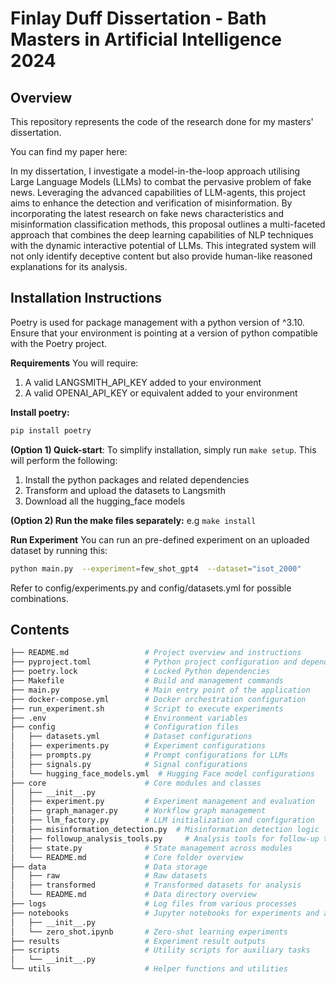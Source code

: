 # Finlay Duff Dissertation - Bath Masters in Artificial Intelligence 2024

## Overview
This repository represents the code of the research done for my masters' dissertation.

You can find my paper here: 

In my dissertation, I investigate a model-in-the-loop approach utilising Large Language Models (LLMs) to combat the pervasive problem of fake news. Leveraging the advanced capabilities of LLM-agents, this project aims to enhance the detection and verification of misinformation. By incorporating the latest research on fake news characteristics and misinformation classification methods, this proposal outlines a multi-faceted approach that combines the deep learning capabilities of NLP techniques with the dynamic interactive potential of LLMs. This integrated system will not only identify deceptive content but also provide human-like reasoned explanations for its analysis. 

## Installation Instructions
Poetry is used for package management with a python version of ^3.10. Ensure that your environment is pointing at a version of python compatible with the Poetry project. 

__Requirements__
You will require:
1. A valid LANGSMITH_API_KEY added to your environment
2. A valid OPENAI_API_KEY or equivalent added to your environment

__Install poetry:__
```bash
pip install poetry
```

__(Option 1) Quick-start__:
To simplify installation, simply run ```make setup```.
This will perform the following:
1. Install the python packages and related dependencies
2. Transform and upload the datasets to Langsmith
3. Download all the hugging_face models

__(Option 2) Run the make files separately:__
e.g ```make install```


__Run Experiment__
You can run an pre-defined experiment on an uploaded dataset by running this: 
```bash
python main.py  --experiment=few_shot_gpt4  --dataset="isot_2000"
```
Refer to config/experiments.py and config/datasets.yml for possible combinations.

## Contents
```bash
├── README.md                 # Project overview and instructions
├── pyproject.toml            # Python project configuration and dependencies
├── poetry.lock               # Locked Python dependencies
├── Makefile                  # Build and management commands
├── main.py                   # Main entry point of the application
├── docker-compose.yml        # Docker orchestration configuration
├── run_experiment.sh         # Script to execute experiments
├── .env                      # Environment variables
├── config                    # Configuration files
│   ├── datasets.yml          # Dataset configurations
│   ├── experiments.py        # Experiment configurations
│   ├── prompts.py            # Prompt configurations for LLMs
│   ├── signals.py            # Signal configurations
│   └── hugging_face_models.yml  # Hugging Face model configurations
├── core                      # Core modules and classes
│   ├── __init__.py
│   ├── experiment.py         # Experiment management and evaluation
│   ├── graph_manager.py      # Workflow graph management
│   ├── llm_factory.py        # LLM initialization and configuration
│   ├── misinformation_detection.py  # Misinformation detection logic
│   ├── followup_analysis_tools.py     # Analysis tools for follow-up tasks
│   ├── state.py              # State management across modules
│   └── README.md             # Core folder overview
├── data                      # Data storage
│   ├── raw                   # Raw datasets
│   ├── transformed           # Transformed datasets for analysis
│   └── README.md             # Data directory overview
├── logs                      # Log files from various processes
├── notebooks                 # Jupyter notebooks for experiments and analysis
│   ├── __init__.py
│   └── zero_shot.ipynb       # Zero-shot learning experiments
├── results                   # Experiment result outputs
├── scripts                   # Utility scripts for auxiliary tasks
│   └── __init__.py
└── utils                     # Helper functions and utilities
```